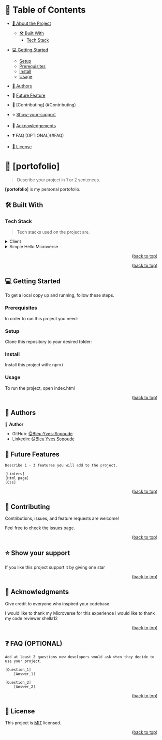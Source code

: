 <a name="readme-top"></a>

<!-- TABLE OF CONTENTS -->

# 📗 Table of Contents

- [📖 About the Project](#about-project)
  - [🛠 Built With](#built-with)
    - [Tech Stack](#tech-stack)
- [💻 Getting Started](#getting-started)
  - [Setup](#setup)
  - [Prerequisites](#prerequisites)
  - [Install](#install)
  - [Usage](#usage)
  
- [👥 Authors](#authors)

- 🔭 [Future Feature](#Future-Features)


- 🤝 [Contributing] (#Contributing)

- ⭐️ [Show-your-support](#Show-your-support)

- 🙏 [Acknowledgements](#Acknowledgements)
- ❓ FAQ (OPTIONAL)(#FAQ)



- [📝 License](#license)

<!-- PROJECT DESCRIPTION -->

# 📖 [portofolio] <a name="about-project"></a>

> Describe your project in 1 or 2 sentences.

**[portofolio]** is my personal portofolio.

## 🛠 Built With <a name="built-with"></a>

### Tech Stack <a name="tech-stack"></a>

> Tech stacks used on the project are.

<details>
  <summary>Client</summary>
  <ul>
    <li><a href="#">html</a></li>
    <li><a href="#">css</a></li>
  </ul>
</details>

<details>
  <summary>Simple Hello Microverse</summary>
  <ul>
    
  </ul>
</details>



<p align="right">(<a href="#readme-top">back to top</a>)</p>



<p align="right">(<a href="#readme-top">back to top</a>)</p>



## 💻 Getting Started <a name="getting-started"></a>

To get a local copy up and running, follow these steps.

### Prerequisites

In order to run this project you need:


### Setup

Clone this repository to your desired folder:


### Install

Install this project with:
npm i

### Usage

To run the project, open index.html


<p align="right">(<a href="#readme-top">back to top</a>)</p>

## 👥 Authors <a name="authors"></a>

👤 **Author**

- GitHub: [@Bleu-Yves-Sopoude](https://github.com/Bleu-Yves-Sopoude)
- Linkedin: [@Bleu Yves Sopoude](https://www.linkedin.com/in/bleu-yves/)


## 🔭 Future Features<a name="Future Features"></a>

    Describe 1 - 3 features you will add to the project.

    [Linters]
    [Html page]
    [Css]

  <p align="right"> (<a href="#readme-top"">back to top</a>) </p>


## 🤝 Contributing <a name="Contributing"></a>

Contributions, issues, and feature requests are welcome!

Feel free to check the issues page.



<p align="right">(<a href="#readme-top"">back to top</a>)</p>


## ⭐️ Show your support <a name="Show your support"></a>

   

If you like this project support it by giving one star

<p align="right">(<a href="#readme-top"">back to top</a>)</p>



## 🙏 Acknowledgments <a name="Acknowledgments"></a>

  Give credit to everyone who inspired your codebase.

I would like to thank my Microverse for this experience
I would like to thank my code reviewer  shella12

<p align="right">(<a href="#readme-top"">back to top</a>)</p>



## ❓ FAQ (OPTIONAL) <a name="FAQ"></a>

    Add at least 2 questions new developers would ask when they decide to use your project.

    [Question_1]
        [Answer_1]

    [Question_2]
        [Answer_2]

<p align="right">(<a href="#readme-top"">back to top</a>)</p>




## 📝 License <a name="license"></a>

This project is [MIT](./LICENSE) licensed.

<p align="right">(<a href="#readme-top">back to top</a>)</p>